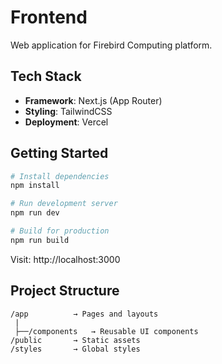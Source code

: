 # Frontend

Web application for Firebird Computing platform.

## Tech Stack

- **Framework**: Next.js (App Router)
- **Styling**: TailwindCSS
- **Deployment**: Vercel

## Getting Started

```bash
# Install dependencies
npm install

# Run development server
npm run dev

# Build for production
npm run build
```

Visit: http://localhost:3000

## Project Structure

```
/app          → Pages and layouts
 |
 ├──/components   → Reusable UI components
/public       → Static assets
/styles       → Global styles
```